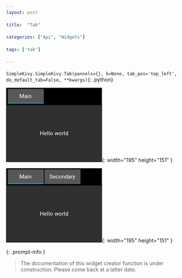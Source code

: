 ```yaml
---
layout: post

title:  "Tab"

categories: ["Api", "Widgets"]

tags: ['tab']

---
```

`SimpleKivy.SimpleKivy.Tab(pannels={}, k=None, tab_pos='top_left', do_default_tab=False, **kwargs)`{: .python}


![Tab.png](assets/img/docs/Tab.png){: width="195" height="151" }

![Tab.2.png](assets/img/docs/Tab.2.png){: width="195" height="151" }


{: .prompt-info }

> The documentation of this widget creator function is under construction. Please come back at a latter date.
